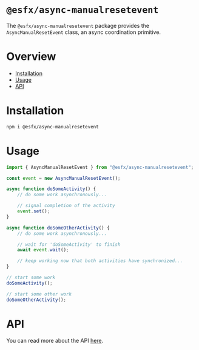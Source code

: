 # `@esfx/async-manualresetevent`

The `@esfx/async-manualresetevent` package provides the `AsyncManualResetEvent` class, an async coordination primitive.

# Overview

* [Installation](#installation)
* [Usage](#usage)
* [API](#api)

# Installation

```sh
npm i @esfx/async-manualresetevent
```

# Usage

```ts
import { AsyncManualResetEvent } from "@esfx/async-manualresetevent";

const event = new AsyncManualResetEvent();

async function doSomeActivity() {
    // do some work asynchronously...

    // signal completion of the activity
    event.set();
}

async function doSomeOtherActivity() {
    // do some work asynchronously...

    // wait for 'doSomeActivity' to finish
    await event.wait();

    // keep working now that both activities have synchronized...
}

// start some work
doSomeActivity();

// start some other work
doSomeOtherActivity();
```

# API

You can read more about the API [here](https://esfx.js.org/esfx/api/async-manualresetevent.html).
